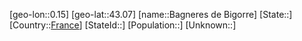 ﻿---
location: [43.07,0.15]
type: City
tags:
- geo/City


SpocWebEntityId: 28982
isDeleted: false
confidential: public

---
[geo-lon::0.15]
[geo-lat::43.07]
[name::Bagneres de Bigorre]
[State::]
[Country::[France](geo/Continent/Europe/France.md)]
[StateId::]
[Population::]
[Unknown::]

